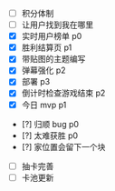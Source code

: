 - [ ] 积分体制
- [ ] 让用户找到我在哪里
- [x] 实时用户榜单 p0
- [x] 胜利结算页 p1
- [x] 带贴图的主题编写
- [x] 弹幕强化 p2
- [x] 部署 p3
- [x] 倒计时检查游戏结束 p2
- [x] 今日 mvp p1
- [?] 归顺 bug p0
- [?] 太难获胜 p0
- [?] 家位置会留下一个块
- [ ] 抽卡完善
- [ ] 卡池更新
